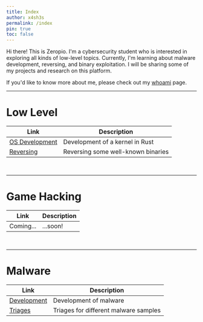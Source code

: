 ```yaml
---
title: Index
author: x4sh3s
permalink: /index
pin: true
toc: false
---
```


Hi there! This is Zeropio. I'm a cybersecurity student who is interested in exploring all kinds of low-level topics. Currently, I'm learning about malware development, reversing, and binary exploitation. I will be sharing some of my projects and research on this platform.

If you'd like to know more about me, please check out my [whoami](/whoami) page.

---

# Low Level

| **Link**   | **Description**    |
|--------------- | --------------- |
| [OS Development](/categories/osdev) | Development of a kernel in Rust |
| [Reversing](/categories/reversing/) | Reversing some well-known binaries |

<br>

---

# Game Hacking

| **Link**   | **Description**    |
|--------------- | --------------- |
| Coming... | ...soon! |

<br>

---

# Malware

| **Link**   | **Description**    |
|--------------- | --------------- |
| [Development](/categories/development) | Development of malware |
| [Triages](/categories/triage/) | Triages for different malware samples |

